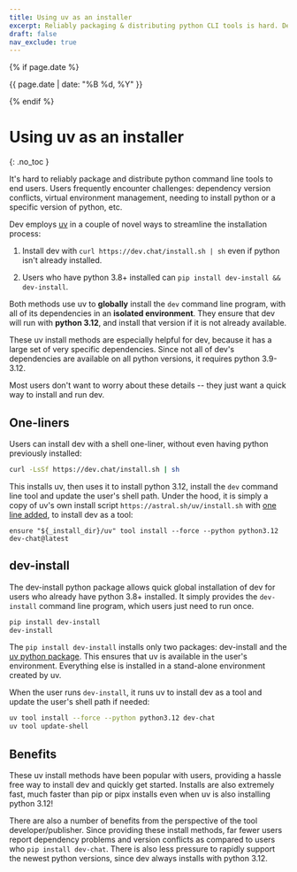 ```yaml
---
title: Using uv as an installer
excerpt: Reliably packaging & distributing python CLI tools is hard. Dev uses uv in novel ways to make it easy to install the dev CLI, its dependencies and python 3.12. All in an isolated env.
draft: false
nav_exclude: true
---
```

{% if page.date %}
<p class="post-date">{{ page.date | date: "%B %d, %Y" }}</p>
{% endif %}

# Using uv as an installer
{: .no_toc }

It's hard to reliably
package and distribute python command line tools
to end users.
Users frequently encounter challenges:
dependency version conflicts, virtual environment management,
needing to install python or a specific version of python, etc.

Dev employs [uv](https://github.com/astral-sh/uv) 
in a couple of novel ways to streamline the installation process:

1. Install dev with
`curl https://dev.chat/install.sh | sh` even if python isn't already installed.

2. Users who have python 3.8+ installed can `pip install dev-install && dev-install`.

Both methods use uv to **globally** install the `dev` command line program,
with all of its dependencies in an **isolated environment**.
They ensure that dev will run with **python 3.12**, and install that version
if it is not already available.

These uv install methods are especially helpful for dev, because it 
has a large set of very specific dependencies.
Since not all of dev's dependencies are available on all python versions,
it requires python 3.9-3.12.

Most users don't want to worry about these details --
they just want a quick way to install and run dev.


## One-liners

Users can install dev with a shell one-liner, without even having python previously installed:

```bash
curl -LsSf https://dev.chat/install.sh | sh
```

This installs uv, then uses it to install python 3.12, 
install the `dev` command line tool
and update the user's shell path.
Under the hood, it is simply a copy of 
uv's own install script `https://astral.sh/uv/install.sh`
with [one line added](https://github.com/Dev-AI/dev/blob/4251e976b3aa52c2a3af08da4b203d4d524c8e92/dev/website/install.sh#L1181), to install dev as a tool:

```
ensure "${_install_dir}/uv" tool install --force --python python3.12 dev-chat@latest
```


## dev-install

The dev-install python package allows quick global installation of dev
for users who already have python 3.8+ installed.
It simply provides the `dev-install` command line program,
which users just need to run once.

```bash
pip install dev-install
dev-install
```

The `pip install dev-install` installs only two packages: 
dev-install and the [uv python package](https://pypi.org/project/uv/).
This ensures that uv is available
in the user's environment.
Everything else is installed in a stand-alone environment created by uv.

When the user runs `dev-install`, it runs uv
to install dev as a tool and update the user's shell path if needed:

```bash
uv tool install --force --python python3.12 dev-chat
uv tool update-shell
```


## Benefits

These uv install methods have been popular with users,
providing a hassle free way to install dev and quickly get started.
Installs are also extremely fast, much faster than pip or pipx installs
even when uv is also installing python 3.12!

There are also a number of benefits from the perspective of the tool developer/publisher.
Since providing these install methods, far fewer users report dependency problems and 
version conflicts as compared to users who `pip install dev-chat`.
There is also less pressure to rapidly support the newest python versions, 
since dev always installs with python 3.12.

